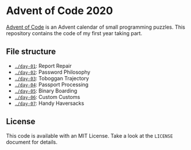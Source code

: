 # Advent of Code 2020
[Advent of Code](https://adventofcode.com/2020) is an Advent calendar of small programming puzzles. This repository contains the code of my first year taking part.

## File structure
* [`./day-01`](./day-01): Report Repair
* [`./day-02`](./day-02): Password Philosophy
* [`./day-03`](./day-03): Toboggan Trajectory
* [`./day-04`](./day-04): Passport Processing
* [`./day-05`](./day-05): Binary Boarding
* [`./day-06`](./day-06): Custom Customs
* [`./day-07`](./day-07): Handy Haversacks

## License
This code is available with an MIT License. Take a look at the `LICENSE` document for details.